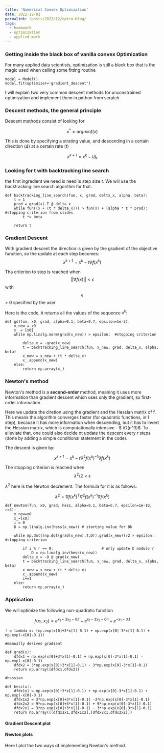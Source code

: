```yaml
---
title: 'Numerical Convex Optimization'
date: 2022-12-01
permalink: /posts/2022/12/optim-blog/
tags:
  - homework
  - optimization
  - applied math
---
```


### Getting inside the black box of vanilla convex Optimization

For many applied data scientists, optimization is still a black box that is the magic used when calling some fitting routine

```
model = Model()
model.fit(optimizer='gradient_descent')
```

I will explain two very common descent methods for unconstrained optimization and implement them in python from scratch

### Descent methods, the general principle

Descent methods consist of looking for 

$$x^* = argmin f(x) $$

This is done by specifying a strating value, and descending in a certain direction ($\Delta$) at a certain rate ($t$)

$$ x^{k+1} = x^{k}-t\Delta_t $$

### Looking for t with backtracking line search

the first ingredient we need is need is step size $t$. We will use the backtracking line search algorithm for that. 

```
def backtracking_line_search(fun, x, grad, delta_x, alpha, beta):
    t = 1
    prod = grad(x).T @ delta_x
    while fun((x + (t * delta_x))) > fun(x) + (alpha * t * prod): #stopping criterion from slides
        t *= beta

    return t
```

### Gradient Descent

With gradient descent the direction is given by the gradient of the objective function, so the update at each step becomes:
$$ x^{k+1}= x^{k}-t\nabla f(x^{k}) $$

Tha criterion to stop is reached when $$||\nabla f(x)|| < \epsilon $$
with $$\epsilon$$ > 0  specified by the user

Here is the code, it returns all the values of the sequence $x^{k}$:

```
def gd(fun, x0, grad, alpha=0.1, beta=0.7, epsilon=1e-3):
    x_new = x0
    x_ = [x0]
    while np.linalg.norm(grad(x_new)) > epsilon:  #stopping criterion

        delta_x = -grad(x_new)
        t = backtracking_line_search(fun, x_new, grad, delta_x, alpha, beta) 
        x_new = x_new + (t * delta_x)
        x_.append(x_new)
    else:
        return np.array(x_)
```

### Newton's method

Newton's method is a **second-order** method, meaning it uses more information than gradient descent which uses only the gradient, so first-order information. 

Here we update the diretion using the gradient and the Hessian matrix of f. This means the algorithm converges faster (for quadratic functions, in 1 step), because it has more information when descending, but it has to invert the Hessian matrix, which is computationally intensive - $ \O(n^3)$. To alleviate that, one could also decide ot update the descent every $r$ steps (done by adding a simple conditional statement in the code).

The descent is given by:

$$ x^{k+1} = x^{k}-t\nabla^2 f(x^{k})^{-1} \nabla f(x^{k}) $$

The stopping criterion is reached when $$\lambda^2/2 < \epsilon$$

$\lambda^2$ here is the Newton decrement. The formula for it is as follows:

$$ \lambda^2 = \nabla f(x^{k})^T\nabla^2 f(x^{k})^{-1}\nabla f(x^{k}) $$

```
def newton(fun, x0, grad, hess, alpha=0.1, beta=0.7, epsilon=1e-10, r=3):
    x_new=x0
    x_=[x0]
    i = 0
    D = np.linalg.inv(hess(x_new)) # starting value for Dk

    while np.dot((np.dot(grad(x_new).T,D)),grad(x_new))/2 > epsilon:  #stopping criterion
        
        if i % r == 0:                      # only update D modulo r
            D = np.linalg.inv(hess(x_new))
        delta_x = -D @ grad(x_new)
        t = backtracking_line_search(fun, x_new, grad, delta_x, alpha, beta) 
        x_new = x_new + (t * delta_x)
        x_.append(x_new)
        i+=1
    else:
        return np.array(x_)

```


### Application 

We will optimize the following non-quadratic function

$$ f(x_1,x_2) = e^{x_1+3x_2-0.1} + e^{x_1-3x_2-0.1} + e^{-x_1-0.1} $$


```
f = lambda x: (np.exp(x[0]+3*x[1]-0.1) + np.exp(x[0]-3*x[1]-0.1) + np.exp(-x[0]-0.1))

#manually derived gradient 

def grad(x):
    dfdx1 = np.exp(x[0]+3*x[1]-0.1) + np.exp(x[0]-3*x[1]-0.1) - np.exp(-x[0]-0.1)
    dfdx2 = 3*np.exp(x[0]+3*x[1]-0.1) - 3*np.exp(x[0]-3*x[1]-0.1)
    return np.array([dfdx1,dfdx2])

#hessian

def hess(x):
    dfdx1x1 = np.exp(x[0]+3*x[1]-0.1) + np.exp(x[0]-3*x[1]-0.1) + np.exp(-x[0]-0.1)
    dfdx1x2 = 3*np.exp(x[0]+3*x[1]-0.1) -3*np.exp(x[0]-3*x[1]-0.1)
    dfdx2x2 = 9*np.exp(x[0]+3*x[1]-0.1) + 9*np.exp(x[0]-3*x[1]-0.1)
    dfdx2x1 = 3*np.exp(x[0]+3*x[1]-0.1) - 3*np.exp(x[0]-3*x[1]-0.1)
    return np.array([[dfdx1x1,dfdx1x2],[dfdx2x1,dfdx2x2]])
```

#### Gradient Descent plot

[](http://emileDesmaili.github.io/images/blog_optim/gdplot.png)

#### Newton plots

Here I plot the two ways of implementing Newton's method. 

[](http://emileDesmaili.github.io/images/blog_optim/newton.png)